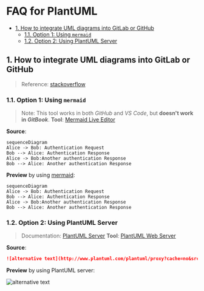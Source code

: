 # FAQ for PlantUML<!-- omit in toc -->

- [1. How to integrate UML diagrams into GitLab or GitHub](#1-how-to-integrate-uml-diagrams-into-gitlab-or-github)
  - [1.1. Option 1: Using `mermaid`](#11-option-1-using-mermaid)
  - [1.2. Option 2: Using PlantUML Server](#12-option-2-using-plantuml-server)

## 1. How to integrate UML diagrams into GitLab or GitHub

> Reference: [stackoverflow](https://stackoverflow.com/a/32771815)

### 1.1. Option 1: Using `mermaid`

> Note: This tool works in both *GitHub* and *VS Code*, but **doesn't work in *GitBook***.
> **Tool**: [Mermaid Live Editor](https://mermaid.live/)

**Source**:

```uml
sequenceDiagram
Alice -> Bob: Authentication Request
Bob --> Alice: Authentication Response
Alice -> Bob:Another authentication Response
Bob --> Alice: Another authentication Response
```

**Preview** by using [mermaid](https://mermaid-js.github.io/):

```mermaid
sequenceDiagram
Alice -> Bob: Authentication Request
Bob --> Alice: Authentication Response
Alice -> Bob:Another authentication Response
Bob --> Alice: Another authentication Response
```

### 1.2. Option 2: Using PlantUML Server

> Documentation: [PlantUML Server](http://plantuml.com/server.html)
> **Tool**: [PlantUML Web Server](http://www.plantuml.com/plantuml)

**Source**:

```markdown
![alternative text](http://www.plantuml.com/plantuml/proxy?cache=no&src=https://raw.github.com/plantuml/plantuml-server/master/src/main/webapp/resource/test2diagrams.txt)
```

**Preview** by using PlantUML server:

![alternative text](http://www.plantuml.com/plantuml/proxy?cache=no&src=https://raw.github.com/plantuml/plantuml-server/master/src/main/webapp/resource/test2diagrams.txt)
